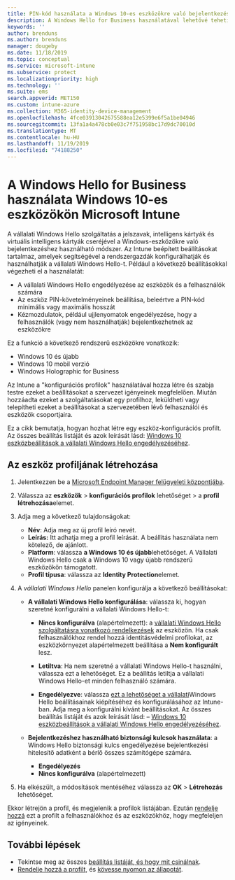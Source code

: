 ```yaml
---
title: PIN-kód használata a Windows 10-es eszközökre való bejelentkezéshez Microsoft Intune-Azure használatával | Microsoft Docs
description: A Windows Hello for Business használatával lehetővé teheti a felhasználók számára, hogy PIN-kódot, ujjlenyomatot és egyebeket használva jelentkezzenek be az eszközökre. Hozzon létre egy Identity Protection konfigurációs profilt az Intune-ban a Windows 10-es eszközökhöz ezekkel a beállításokkal, és rendelje hozzá a profilt a felhasználói csoportokhoz és az eszközök csoportjaihoz.
keywords: ''
author: brenduns
ms.author: brenduns
manager: dougeby
ms.date: 11/18/2019
ms.topic: conceptual
ms.service: microsoft-intune
ms.subservice: protect
ms.localizationpriority: high
ms.technology: ''
ms.suite: ems
search.appverid: MET150
ms.custom: intune-azure
ms.collection: M365-identity-device-management
ms.openlocfilehash: 4fce03913042675588ea12e5399e6f5a1be04946
ms.sourcegitcommit: 13fa1a4a478cb0e03c7f751958bc17d9dc70010d
ms.translationtype: MT
ms.contentlocale: hu-HU
ms.lasthandoff: 11/19/2019
ms.locfileid: "74188250"
---
```

# <a name="use-windows-hello-for-business-on-windows-10-devices-with-microsoft-intune"></a>A Windows Hello for Business használata Windows 10-es eszközökön Microsoft Intune

A vállalati Windows Hello szolgáltatás a jelszavak, intelligens kártyák és virtuális intelligens kártyák cseréjével a Windows-eszközökre való bejelentkezéshez használható módszer. Az Intune beépített beállításokat tartalmaz, amelyek segítségével a rendszergazdák konfigurálhatják és használhatják a vállalati Windows Hello-t. Például a következő beállításokkal végezheti el a használatát:

- A vállalati Windows Hello engedélyezése az eszközök és a felhasználók számára
- Az eszköz PIN-követelményeinek beállítása, beleértve a PIN-kód minimális vagy maximális hosszát
- Kézmozdulatok, például ujjlenyomatok engedélyezése, hogy a felhasználók (vagy nem használhatják) bejelentkezhetnek az eszközökre

Ez a funkció a következő rendszerű eszközökre vonatkozik:

- Windows 10 és újabb
- Windows 10 mobil verzió
- Windows Holographic for Business

Az Intune a "konfigurációs profilok" használatával hozza létre és szabja testre ezeket a beállításokat a szervezet igényeinek megfelelően. Miután hozzáadta ezeket a szolgáltatásokat egy profilhoz, leküldheti vagy telepítheti ezeket a beállításokat a szervezetében lévő felhasználói és eszközök csoportjaira.

Ez a cikk bemutatja, hogyan hozhat létre egy eszköz-konfigurációs profilt. Az összes beállítás listáját és azok leírását lásd: [Windows 10 eszközbeállítások a vállalati Windows Hello engedélyezéséhez](identity-protection-windows-settings.md).

## <a name="create-the-device-profile"></a>Az eszköz profiljának létrehozása

1. Jelentkezzen be a [Microsoft Endpoint Manager felügyeleti központjába](https://go.microsoft.com/fwlink/?linkid=2109431).

2. Válassza az **eszközök** > **konfigurációs profilok** lehetőséget > a **profil létrehozása**elemet.

3. Adja meg a következő tulajdonságokat:

   - **Név**: Adja meg az új profil leíró nevét.
   - **Leírás:** Itt adhatja meg a profil leírását. A beállítás használata nem kötelező, de ajánlott.
   - **Platform**: válassza **a Windows 10 és újabb**lehetőséget. A Vállalati Windows Hello csak a Windows 10 vagy újabb rendszerű eszközökön támogatott.
   - **Profil típusa**: válassza az **Identity Protection**elemet.

4. A *vállalati Windows Hello* panelen konfigurálja a következő beállításokat:

   - **A vállalati Windows Hello konfigurálása**: válassza ki, hogyan szeretné konfigurálni a vállalati Windows Hello-t:

     - **Nincs konfigurálva** (alapértelmezett): a [vállalati Windows Hello szolgáltatásra vonatkozó rendelkezések](https://docs.microsoft.com/windows/security/identity-protection/hello-for-business/hello-how-it-works-provisioning) az eszközön. Ha csak felhasználókhoz rendel hozzá identitásvédelmi profilokat, az eszközkörnyezet alapértelmezett beállítása a **Nem konfigurált** lesz.

     - **Letiltva**: Ha nem szeretné a vállalati Windows Hello-t használni, válassza ezt a lehetőséget. Ez a beállítás letiltja a vállalati Windows Hello-et minden felhasználó számára.

     - **Engedélyezve**: válassza [ezt a lehetőséget a vállalati](https://docs.microsoft.com/windows/security/identity-protection/hello-for-business/hello-how-it-works-provisioning)Windows Hello beállításainak kiépítéséhez és konfigurálásához az Intune-ban. Adja meg a konfigurálni kívánt beállításokat. Az összes beállítás listáját és azok leírását lásd: – [Windows 10 eszközbeállítások a vállalati Windows Hello engedélyezéséhez](identity-protection-windows-settings.md).

   - **Bejelentkezéshez használható biztonsági kulcsok használata**: a Windows Hello biztonsági kulcs engedélyezése bejelentkezési hitelesítő adatként a bérlő összes számítógépe számára.

     - **Engedélyezés**
     - **Nincs konfigurálva** (alapértelmezett)

5. Ha elkészült, a módosítások mentéséhez válassza az **OK** > **Létrehozás** lehetőséget.

Ekkor létrejön a profil, és megjelenik a profilok listájában. Ezután [rendelje hozzá](../configuration/device-profile-assign.md) ezt a profilt a felhasználókhoz és az eszközökhöz, hogy megfeleljen az igényeinek.

<!--  Removing image as part of design review; retaining source until we known the disposition.

## Example of device restriction settings

In this high-level example, you'll create a device restriction policy that blocks the use of the built-in camera app on Android devices.

![How to disable the camera on Android devices](./media/identity-protection-configure/disable-android-camera.png)

-->

## <a name="next-steps"></a>További lépések

- Tekintse meg az összes [beállítás listáját, és hogy mit csinálnak](identity-protection-windows-settings.md).
- [Rendelje hozzá a profilt](../configuration/device-profile-assign.md), és [kövesse nyomon az állapotát](../configuration/device-profile-monitor.md).
